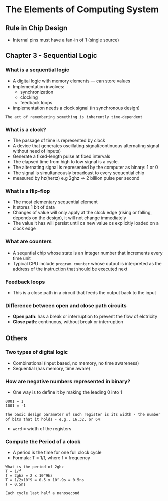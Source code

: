 # The Elements of Computing System

## Rule in Chip Design
- Internal pins must have a fan-in of 1 (single source)

## Chapter 3 - Sequential Logic

### What is a sequential logic
- A digital logic with memory elements — can store values
- Implementation involves:
    - synchronization
    - clocking
    - feedback loops
- implementation needs a clock signal (in synchronous design)

```
The act of remembering something is inherently time-dependent
```

### What is a clock?
- The passage of time is represented by clock
- A device that generates oscillating signal(continuous alternating signal without need of inputs)
- Generate a fixed-length pulse at fixed intervals
- The elapsed time from high to low signal is a cycle.
- The alternating signal is represented by the computer as binary: 1 or 0
- The signal is simultaneously broadcast to every sequential chip
- measured by hz(hertz) e.g 2ghz => 2 billion pulse per second

### What is a flip-flop
- The most elementary sequential element
- It stores 1 bit of data
- Changes of value will only apply at the clock edge (rising  or falling, depends on the design), it will not change immediately
- The value it has will persist until ca new value os explicitly loaded on a clock edge

### What are counters
- A sequntial chip whose state is an integer number that increments every time unit
- Typical CPU include `program counter` whose output is interpreted as the address of the instruction that should be executed next 

### Feedback loops
- This is a close path in a circuit that feeds the output back to the input

### Difference between open and close path circuits
- **Open path**:  has a break or interruption to prevent the flow of elctricity
- **Close path**: continuous, without break or interruption 

## Others 

### Two types of digital logic
- Combinational (input based, no memory, no time awareness)  
- Sequential (has memory, time aware) 

### How are negative numbers represented in binary? 
- One way is to define it by making the leading 0 into 1
```
0001 = 1
1001 = -1
```

`The basic design parameter of such register is its width - the number of bits that it holds - e.g., 16,32, or 64`

- `word` = width of the registers

### Compute the Period of a clock
- A period is the time for one full clock cycle
- Formula: T = 1/f, where f = frequency
```
What is the period of 2ghz 
T = 1/f
f = 2ghz = 2 x 10^9hz
T = 1/2x10^9 = 0.5 x 10^-9s = 0.5ns
T = 0.5ns

Each cycle last half a nanosecond
```
